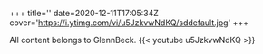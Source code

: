 +++
title=''
date=2020-12-11T17:05:34Z
cover='https://i.ytimg.com/vi/u5JzkvwNdKQ/sddefault.jpg'
+++

All content belongs to GlennBeck.
{{< youtube u5JzkvwNdKQ >}}

